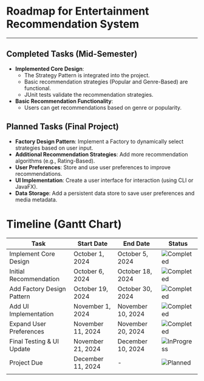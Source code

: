 #  Roadmap for Entertainment Recommendation System
***

## Completed Tasks (Mid-Semester)
* **Implemented Core Design**:
    - The Strategy Pattern is integrated into the project.
    - Basic recommendation strategies (Popular and Genre-Based) are functional.
    - JUnit tests validate the recommendation strategies.
* **Basic Recommendation Functionality**:
    - Users can get recommendations based on genre or popularity.

## Planned Tasks (Final Project)
* **Factory Design Pattern**: Implement a Factory to dynamically select strategies based on user input.
* **Additional Recommendation Strategies**: Add more recommendation algorithms (e.g., Rating-Based).
* **User Preferences**: Store and use user preferences to improve recommendations.
* **UI Implementation**: Create a user interface for interaction (using CLI or JavaFX).
* **Data Storage**: Add a persistent data store to save user preferences and media metadata.


# Timeline (Gantt Chart)

| Task                           | Start Date        | End Date          | Status                                                                                                                                                                                                             |
|--------------------------------|-------------------|-------------------|--------------------------------------------------------------------------------------------------------------------------------------------------------------------------------------------------------------------|
| Implement Core Design          | October   1, 2024 | October   5, 2024 | ![Completed](https://img.shields.io/badge/Status-Completed-brightgreen)                                                                                                                                            |
| Initial Recommendation         | October   6, 2024 | October  18, 2024 | ![Completed](https://img.shields.io/badge/Status-Completed-brightgreen)                                                                                                                                            |
| Add Factory Design Pattern     | October  19, 2024 | October  30, 2024 | ![Completed](https://img.shields.io/badge/Status-Completed-brightgreen)                                                                                                                                            |
| Add UI Implementation          | November  1, 2024 | November 10, 2024 | ![Completed](https://img.shields.io/badge/Status-Completed-brightgreen)                                                                                                                                            |
| Expand User Preferences        | November 11, 2024 | November 20, 2024 | ![Completed](https://img.shields.io/badge/Status-Completed-brightgreen)                                                                                                                                            |
| Final Testing & UI Update      | November 21, 2024 | December 10, 2024 | ![InProgress](https://img.shields.io/badge/Status-In%20Progress-yellow) |
| Project Due                    | December 11, 2024 | -                 | ![Planned](https://img.shields.io/badge/Status-Planned-lightgrey)                                                                                                                                                        |
                                                                                                                                               |